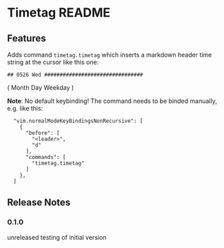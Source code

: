 # Timetag README

## Features

Adds command `timetag.timetag` which inserts a markdown header time string at the cursor like this one:

```
## 0526 Wed ################################
```

( Month Day Weekday ) 

**Note**: No default keybinding! The command needs to be binded manually, e.g. like this:

```
  "vim.normalModeKeyBindingsNonRecursive": [
    {
      "before": [
        "<leader>",
        "d"
      ],
      "commands": [
        "timetag.timetag"
      ]
    },
  ]
```

## Release Notes

### 0.1.0

unreleased testing of initial version